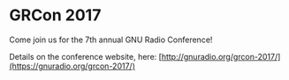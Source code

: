
# GRCon 2017

Come join us for the 7th annual GNU Radio Conference!

Details on the conference website, here: [http://gnuradio.org/grcon-2017/](https://gnuradio.org/grcon-2017/)
